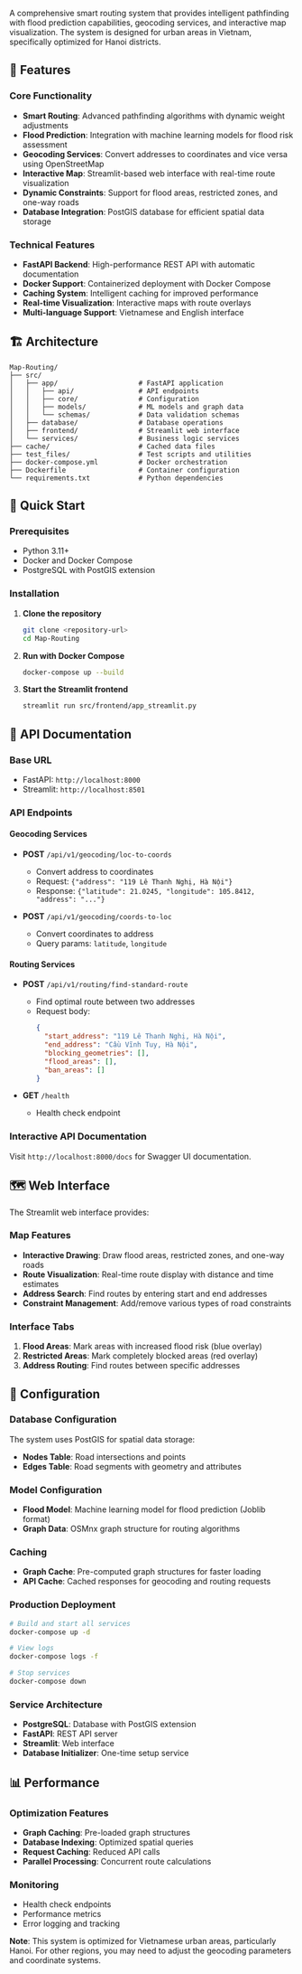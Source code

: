 
A comprehensive smart routing system that provides intelligent pathfinding with flood prediction capabilities, geocoding services, and interactive map visualization. The system is designed for urban areas in Vietnam, specifically optimized for Hanoi districts.

## 🌟 Features

### Core Functionality
- **Smart Routing**: Advanced pathfinding algorithms with dynamic weight adjustments
- **Flood Prediction**: Integration with machine learning models for flood risk assessment
- **Geocoding Services**: Convert addresses to coordinates and vice versa using OpenStreetMap
- **Interactive Map**: Streamlit-based web interface with real-time route visualization
- **Dynamic Constraints**: Support for flood areas, restricted zones, and one-way roads
- **Database Integration**: PostGIS database for efficient spatial data storage

### Technical Features
- **FastAPI Backend**: High-performance REST API with automatic documentation
- **Docker Support**: Containerized deployment with Docker Compose
- **Caching System**: Intelligent caching for improved performance
- **Real-time Visualization**: Interactive maps with route overlays
- **Multi-language Support**: Vietnamese and English interface

## 🏗️ Architecture

```
Map-Routing/
├── src/
│   ├── app/                    # FastAPI application
│   │   ├── api/                # API endpoints
│   │   ├── core/               # Configuration
│   │   ├── models/             # ML models and graph data
│   │   └── schemas/            # Data validation schemas
│   ├── database/               # Database operations
│   ├── frontend/               # Streamlit web interface
│   └── services/               # Business logic services
├── cache/                      # Cached data files
├── test_files/                 # Test scripts and utilities
├── docker-compose.yml          # Docker orchestration
├── Dockerfile                  # Container configuration
└── requirements.txt            # Python dependencies
```

## 🚀 Quick Start

### Prerequisites
- Python 3.11+
- Docker and Docker Compose
- PostgreSQL with PostGIS extension

### Installation

1. **Clone the repository**
   ```bash
   git clone <repository-url>
   cd Map-Routing
   ```

2. **Run with Docker Compose**
   ```bash
   docker-compose up --build
   ```

3. **Start the Streamlit frontend**
   ```bash
   streamlit run src/frontend/app_streamlit.py
   ```

## 📡 API Documentation

### Base URL
- FastAPI: `http://localhost:8000`
- Streamlit: `http://localhost:8501`

### API Endpoints

#### Geocoding Services
- **POST** `/api/v1/geocoding/loc-to-coords`
  - Convert address to coordinates
  - Request: `{"address": "119 Lê Thanh Nghị, Hà Nội"}`
  - Response: `{"latitude": 21.0245, "longitude": 105.8412, "address": "..."}`

- **POST** `/api/v1/geocoding/coords-to-loc`
  - Convert coordinates to address
  - Query params: `latitude`, `longitude`

#### Routing Services
- **POST** `/api/v1/routing/find-standard-route`
  - Find optimal route between two addresses
  - Request body:
    ```json
    {
      "start_address": "119 Lê Thanh Nghị, Hà Nội",
      "end_address": "Cầu Vĩnh Tuy, Hà Nội",
      "blocking_geometries": [],
      "flood_areas": [],
      "ban_areas": []
    }
    ```

- **GET** `/health`
  - Health check endpoint

### Interactive API Documentation
Visit `http://localhost:8000/docs` for Swagger UI documentation.

## 🗺️ Web Interface

The Streamlit web interface provides:

### Map Features
- **Interactive Drawing**: Draw flood areas, restricted zones, and one-way roads
- **Route Visualization**: Real-time route display with distance and time estimates
- **Address Search**: Find routes by entering start and end addresses
- **Constraint Management**: Add/remove various types of road constraints

### Interface Tabs
1. **Flood Areas**: Mark areas with increased flood risk (blue overlay)
2. **Restricted Areas**: Mark completely blocked areas (red overlay)
3. **Address Routing**: Find routes between specific addresses

## 🔧 Configuration

### Database Configuration
The system uses PostGIS for spatial data storage:
- **Nodes Table**: Road intersections and points
- **Edges Table**: Road segments with geometry and attributes

### Model Configuration
- **Flood Model**: Machine learning model for flood prediction (Joblib format)
- **Graph Data**: OSMnx graph structure for routing algorithms

### Caching
- **Graph Cache**: Pre-computed graph structures for faster loading
- **API Cache**: Cached responses for geocoding and routing requests

### Production Deployment
```bash
# Build and start all services
docker-compose up -d

# View logs
docker-compose logs -f

# Stop services
docker-compose down
```

### Service Architecture
- **PostgreSQL**: Database with PostGIS extension
- **FastAPI**: REST API server
- **Streamlit**: Web interface
- **Database Initializer**: One-time setup service

## 📊 Performance

### Optimization Features
- **Graph Caching**: Pre-loaded graph structures
- **Database Indexing**: Optimized spatial queries
- **Request Caching**: Reduced API calls
- **Parallel Processing**: Concurrent route calculations

### Monitoring
- Health check endpoints
- Performance metrics
- Error logging and tracking

**Note**: This system is optimized for Vietnamese urban areas, particularly Hanoi. For other regions, you may need to adjust the geocoding parameters and coordinate systems.
